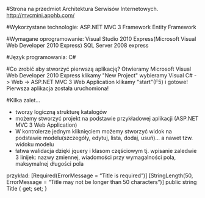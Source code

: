 #Strona na przedmiot Architektura Serwisów Internetowych.
http://mvcmini.apphb.com/

#Wykorzystane technologie:
	ASP.NET MVC 3 Framework
	Entity Framework

#Wymagane oprogramowanie:
	Visual Studio 2010 Express(Microsoft Visual Web Developer 2010 Express)
	SQL Server 2008 express

#Język programowania:
C#

#Co zrobić aby stworzyć pierwszą aplikację?
	Otwieramy Microsoft Visual Web Developer 2010 Express
	klikamy "New Project"
	wybieramy Visual C# -> Web -> ASP.NET MVC 3 Web Application
	klikamy "start"(F5) i gotowe! Pierwsza aplikacja została uruchomiona!

#Kilka zalet...
- tworzy logiczną strukturę katalogów
- możemy stworzyć projekt na podstawie przykładowej aplikacji (ASP.NET MVC 3 Web Application)
- W kontrolerze jednym kliknięciem możemy stworzyć widok na podstawie modelu(szczegóły, edytuj, lista, dodaj, usuń)... a nawet tzw. widoku modelu
- łatwa walidacja dzięki jquery i klasom częściowym tj. wpisanie zaledwie 3 linijek: nazwy zmiennej, wiadomości przy wymagalności pola, maksymalnej długości pola

przykład:
	[Required(ErrorMessage = “Title is required”)]
	[StringLength(50, ErrorMessage = “Title may not be longer than 50 characters”)]
	public string Title { get; set; }